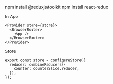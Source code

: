 npm install @reduxjs/toolkit
npm install react-redux

In App
```
<Provider store={store}>
  <BrowserRouter>
    <App />
  </BrowserRouter>
</Provider>
```

Store
```
export const store = configureStore({
  reducer: combineReducers({
    counter: counterSlice.reducer,
  }),
});
```

